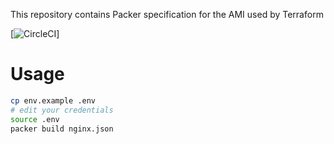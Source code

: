 This repository contains Packer specification for the AMI used by Terraform

[![CircleCI](https://circleci.com/gh/superbounou/livestorm_app.svg?style=svg)]

# Usage

```bash
cp env.example .env
# edit your credentials
source .env
packer build nginx.json
```